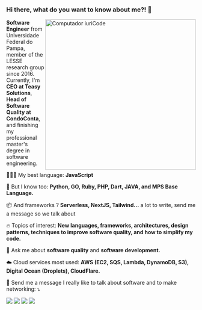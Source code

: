 ### Hi there, what do you want to know about me?! 👋

<!--
**yuryalencar/yuryalencar** is a ✨ _special_ ✨ repository because its `README.md` (this file) appears on your GitHub profile.

Here are some ideas to get you started:

- 🔭 I’m currently working on ...
- 🌱 I’m currently learning ...
- 👯 I’m looking to collaborate on ...
- 🤔 I’m looking for help with ...
- 💬 Ask me about ...
- 📫 How to reach me: ...
- 😄 Pronouns: ...
- ⚡ Fun fact: ...
-->

<img src="https://raw.githubusercontent.com/MicaelliMedeiros/micaellimedeiros/master/image/computer-illustration.png" min-width="400px" max-width="400px" width="400px" align="right" alt="Computador iuriCode">

<p align="left"> 
  <strong>Software Engineer</strong> from Universidade Federal do Pampa, member of the LESSE research group since 2016. Currently, I'm <strong>CEO at Teasy Solutions</strong>, <strong>Head of Software Quality at CondoConta</strong>, and finishing my professional master's degree in software engineering.
</p>

<p align="left">
  👨🏻‍💻 My best language: <strong>JavaScript</strong>
</p>

<p align="left">
  🧠 But I know too: <strong>Python, GO, Ruby, PHP, Dart, JAVA, and MPS Base Language.</strong>
</p>

<p align="left">
  📦 And frameworks ? <strong>Serverless, NextJS, Tailwind...</strong> a lot to write, send me a message so we talk about
</p>

<p align="left">
  🔥  Topics of interest: <strong>New languages, frameworks, architectures, design patterns, techniques to improve software quality, and how to simplify my code.</strong>
</p>

<p align="left">
  💬  Ask me about <strong>software quality</strong> and <strong>software development.</strong>
</p>

<p align="left">
  ☁️ Cloud services most used: <strong>AWS (EC2, SQS, Lambda, DynamoDB, S3), Digital Ocean (Droplets), CloudFlare.</strong>
</p>

<p align="left">
  📱 Send me a message I really like to talk about software and to make networking: ⤵️
</p>

<p align="left">
  <a href="mailto:yuryalencar19@gmail.com?subject=GitHub Contact: Vamos conversar ?&body=Escreva%20aqui%20o%20motivo%20do%20seu%20contato%20%F0%9F%9A%80" target="_blank" alt="Gmail">
  <img src="https://img.shields.io/badge/-Gmail-FF0000?style=flat-square&labelColor=FF0000&logo=gmail&logoColor=white&link=yuryalencar19@gmail.com" /></a>

  <a href="https://www.linkedin.com/in/yurylima" target="_blank" alt="LinkedIn">
  <img src="https://img.shields.io/badge/-Linkedin-0e76a8?style=flat-square&logo=Linkedin&logoColor=white&link=[link](https://www.linkedin.com/in/yurylima)" /></a>

  <a href="https://api.whatsapp.com/send/?phone=5555984299770&text=GitHub+Contact%3A+%5BEscreva+o+motivo+do+contato%5D&type=phone_number&app_absent=0" target="_blank" alt="WhatsApp">
  <img src="https://img.shields.io/badge/-WhatsApp-25d366?style=flat-square&labelColor=25d366&logo=whatsapp&logoColor=white&link=API-DO-SEU-WHATSAPP"/></a>

  <a href="https://www.instagram.com/yuryalencar/" target="_blank" alt="Instagram">
  <img src="https://img.shields.io/badge/-Instagram-DF0174?style=flat-square&labelColor=DF0174&logo=instagram&logoColor=white&link=LINK-DO-SEU-INSTAGRAM"/></a>
</p>  
